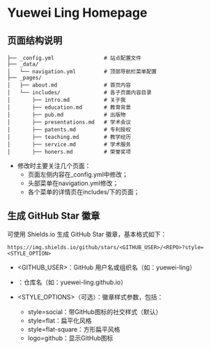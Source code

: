 # Yuewei Ling Homepage

## 页面结构说明
```
├── _config.yml                # 站点配置文件
├── _data/
│   └── navigation.yml         # 顶部导航栏菜单配置
├── _pages/
│   ├── about.md               # 首页内容
│   └── includes/              # 各子页面内容目录
│       ├── intro.md           # 关于我
│       ├── education.md       # 教育背景
│       ├── pub.md             # 出版物
│       ├── presentations.md   # 学术会议
│       ├── patents.md         # 专利授权
│       ├── teaching.md        # 教学经历
│       ├── service.md         # 学术服务
│       ├── honers.md          # 荣誉奖项
```
- 修改时主要关注几个页面：
    - 页面左侧内容在_config.yml中修改；
    - 头部菜单在navigation.yml修改；
    - 各个菜单的详情页在includes/下的页面；

## 生成 GitHub Star 徽章
可使用 Shields.io 生成 GitHub Star 徽章，基本格式如下：

```text
https://img.shields.io/github/stars/<GITHUB_USER>/<REPO>?style=<STYLE_OPTION>
```
- <GITHUB_USER>：GitHub 用户名或组织名（如：yuewei-ling）

- <REPO>：仓库名（如：yuewei-ling.github.io）

- <STYLE_OPTIONS>（可选）：徽章样式参数，包括：

    - style=social：带GitHub图标的社交样式（默认）
    - style=flat：扁平化风格
    - style=flat-square：方形扁平风格
    - logo=github：显示GitHub图标